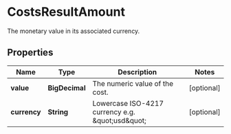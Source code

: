 

# CostsResultAmount

The monetary value in its associated currency.

## Properties

| Name | Type | Description | Notes |
|------------ | ------------- | ------------- | -------------|
|**value** | **BigDecimal** | The numeric value of the cost. |  [optional] |
|**currency** | **String** | Lowercase ISO-4217 currency e.g. \&quot;usd\&quot; |  [optional] |



